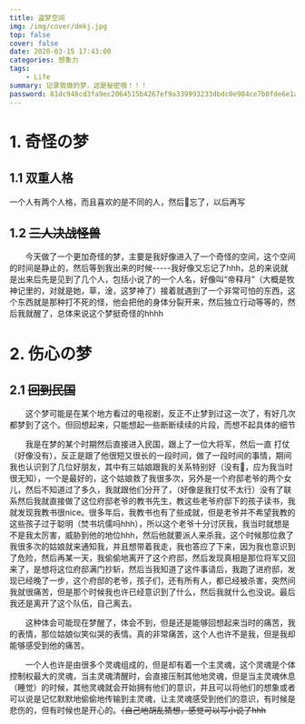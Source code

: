 ```yaml
---
title: 盗梦空间
img: /img/cover/dmkj.jpg
top: false
cover: false
date: 2020-03-15 17:43:00
categories: 想象力
tags:
    - Life
summary: 记录我做的梦，这是秘密哦！！！
password: 81dc948cd3fa9ec2064515b4267ef9a339993233dbdc0e984ce7b0fde6e1a0a9
---
```


<!--more-->

# 1. 奇怪の梦

## 1.1 双重人格

一个人有两个人格，而且喜欢的是不同的人，然后👴忘了，以后再写

## 1.2 ~~三人决战怪兽~~

&emsp;&emsp;今天做了一个更加奇怪的梦，主要是我好像进入了一个奇怪的空间，这个空间的时间是静止的，然后等到我出来的时候-----我好像又忘记了hhh，总的来说就是出来后先是见到了几个人，包括小说了的一个人名，好像叫“帝释月”（大概是牧神记里的，对就是她，草，淦，这梦神了）接着就遇到了一个非常可怕的东西，这个东西就是那种打不死的怪，他会把他的身体分裂开来，然后独立行动等等的，然后我就醒了，总体来说这个梦挺奇怪的hhhh

# 2. 伤心の梦

## 2.1 ~~回到民国~~

&emsp;&emsp;这个梦可能是在某个地方看过的电视剧，反正不止梦到过这一次了，有好几次都梦到了这个。但回想起来，只能想起一些断断续续的片段，而想不起具体的细节

&emsp;&emsp;我是在梦的某个时期然后直接进入民国，跟上了一位大将军，然后一直 打仗（好像没有），反正是跟了他很短又很长的一段时间，做了一段时间的事情，期间我也认识到了几位好朋友，其中有三姑娘跟我的关系特别好（没有🍑，应为我当时很无知），一个是最好的，这个姑娘救了我很多次，另外是一个府邸老爷的两个女儿，然后不知道过了多久，我就跟他们分开了，（好像是我打仗不太行）没有了联系然后我就直接做了这位府邸老爷的教书先生，教这些老爷府邸下的孩子读书，我就发现我教书很nice。很多年后，我教书也有了些成就，但是老爷并不希望我教的这些孩子过于聪明（焚书坑儒吗hhh），所以这个老爷十分讨厌我，我当时就想是不是我太厉害，威胁到他的地位hhh，然后他就要派人来杀我，这个时候那位救了我很多次的姑娘就来通知我，并且想带着我走，我也答应了下来，因为我也意识到了危险，然后再某一天，我偷偷地离开了这个府邸，然后发现真相是那位将军又回来了，是想将这位府邸满门抄斩，然后当我知道了这件事请后，我跑了进府邸，发现已经晚了一步，这个府邸的老爷，孩子们，还有所有人，都已经被杀害，突然间我就很痛苦，但是那个时候我也许已经意识到了什么，然后我就什么也没说。最后我还是离开了这个队伍，自己离去。

&emsp;&emsp;这种体会可能现在梦醒了，体会不到，但是还是能够回想起来当时的痛苦，我的表情，那位姑娘似笑似哭的表情。真的非常痛苦，这个人也许不是我，但是我却能够感受到他的痛苦。

&emsp;&emsp;一个人也许是由很多个灵魂组成的，但是却有着一个主灵魂，这个灵魂是个体控制权最大的灵魂，当主灵魂清醒时，会直接压制其他地灵魂，但是当主灵魂休息（睡觉）的时候，其他灵魂就会开始拥有他们的意识，并且可以将他们的想象或者可以说是记忆默默地偷偷地传输到主灵魂，让主灵魂感受到他们的意识，有时候是悲伤的，但有时候也是开心的。~~（自己地胡乱猜想，感觉可以写小说了hhh~~

